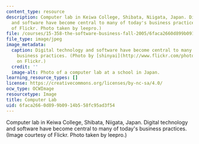 ```yaml
---
content_type: resource
description: Computer lab in Keiwa College, Shibata, Niigata, Japan. Digital technology
  and software have become central to many of today's business practices. (Image courtesy
  of Flickr. Photo taken by leepro.)
file: /courses/15-358-the-software-business-fall-2005/6faca2660d899b0914b558fc95ad3f54_15-358f05.jpg
file_type: image/jpeg
image_metadata:
  caption: Digital technology and software have become central to many of today's
    business practices. (Photo by [shinyai](http://www.flickr.com/photos/shinyai/278022940/)
    on Flickr.)
  credit: ''
  image-alt: Photo of a computer lab at a school in Japan.
learning_resource_types: []
license: https://creativecommons.org/licenses/by-nc-sa/4.0/
ocw_type: OCWImage
resourcetype: Image
title: Computer Lab
uid: 6faca266-0d89-9b09-14b5-58fc95ad3f54
---
```

Computer lab in Keiwa College, Shibata, Niigata, Japan. Digital technology and software have become central to many of today's business practices. (Image courtesy of Flickr. Photo taken by leepro.)
